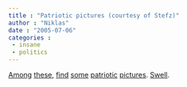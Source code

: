 ```yaml
---
title : "Patriotic pictures (courtesy of Stefz)"
author : "Niklas"
date : "2005-07-06"
categories : 
 - insane
 - politics
---
```


[Among](http://www.flickr.com/photos/stefz/23997969) [these](http://www.flickr.com/photos/stefz/23997363), [find](http://www.flickr.com/photos/stefz/23997364) [some](http://www.flickr.com/photos/stefz/23996815) [patriotic](http://www.flickr.com/photos/stefz/23996817) [pictures](http://www.flickr.com/photos/stefz/23996816). [Swell](http://www.flickr.com/photos/stefz/23997968).
